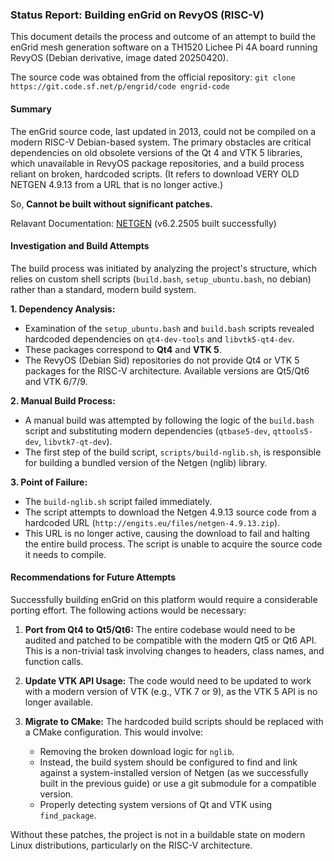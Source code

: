 ### **Status Report: Building enGrid on RevyOS (RISC-V)**

This document details the process and outcome of an attempt to build the enGrid mesh generation software on a TH1520 Lichee Pi 4A board running RevyOS (Debian derivative, image dated 20250420).

The source code was obtained from the official repository:
`git clone https://git.code.sf.net/p/engrid/code engrid-code`

#### Summary

The enGrid source code, last updated in 2013, could not be compiled on a modern RISC-V Debian-based system. The primary obstacles are critical dependencies on old obsolete versions of the Qt 4 and VTK 5 libraries, which unavailable in RevyOS package repositories, and a build process reliant on broken, hardcoded scripts. (It refers to download VERY OLD NETGEN 4.9.13 from a URL that is no longer active.)

So, **Cannot be built without significant patches.**

Relavant Documentation: [NETGEN](../NETGEN/README.md) (v6.2.2505 built successfully)

#### Investigation and Build Attempts

The build process was initiated by analyzing the project's structure, which relies on custom shell scripts (`build.bash`, `setup_ubuntu.bash`, no debian) rather than a standard, modern build system.

**1. Dependency Analysis:**
   - Examination of the `setup_ubuntu.bash` and `build.bash` scripts revealed hardcoded dependencies on `qt4-dev-tools` and `libvtk5-qt4-dev`.
   - These packages correspond to **Qt4** and **VTK 5**.
   - The RevyOS (Debian Sid) repositories do not provide Qt4 or VTK 5 packages for the RISC-V architecture. Available versions are Qt5/Qt6 and VTK 6/7/9.

**2. Manual Build Process:**
   - A manual build was attempted by following the logic of the `build.bash` script and substituting modern dependencies (`qtbase5-dev`, `qttools5-dev`, `libvtk7-qt-dev`).
   - The first step of the build script, `scripts/build-nglib.sh`, is responsible for building a bundled version of the Netgen (nglib) library.

**3. Point of Failure:**
   - The `build-nglib.sh` script failed immediately.
   - The script attempts to download the Netgen 4.9.13 source code from a hardcoded URL (`http://engits.eu/files/netgen-4.9.13.zip`).
   - This URL is no longer active, causing the download to fail and halting the entire build process. The script is unable to acquire the source code it needs to compile.

#### Recommendations for Future Attempts

Successfully building enGrid on this platform would require a considerable porting effort. The following actions would be necessary:

1.  **Port from Qt4 to Qt5/Qt6:** The entire codebase would need to be audited and patched to be compatible with the modern Qt5 or Qt6 API. This is a non-trivial task involving changes to headers, class names, and function calls.

2.  **Update VTK API Usage:** The code would need to be updated to work with a modern version of VTK (e.g., VTK 7 or 9), as the VTK 5 API is no longer available.

3.  **Migrate to CMake:** The hardcoded build scripts should be replaced with a CMake configuration. This would involve:
    *   Removing the broken download logic for `nglib`.
    -   Instead, the build system should be configured to find and link against a system-installed version of Netgen (as we successfully built in the previous guide) or use a git submodule for a compatible version.
    *   Properly detecting system versions of Qt and VTK using `find_package`.

Without these patches, the project is not in a buildable state on modern Linux distributions, particularly on the RISC-V architecture.